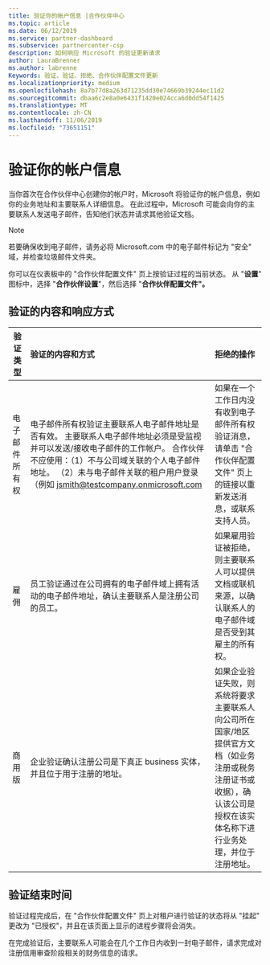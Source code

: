 ```yaml
---
title: 验证你的帐户信息 |合作伙伴中心
ms.topic: article
ms.date: 06/12/2019
ms.service: partner-dashboard
ms.subservice: partnercenter-csp
description: 如何响应 Microsoft 的验证更新请求
author: LauraBrenner
ms.author: labrenne
Keywords: 验证、验证、拒绝、合作伙伴配置文件更新
ms.localizationpriority: medium
ms.openlocfilehash: 8a7b77d8a263d71235dd30e74669b39244ec11d2
ms.sourcegitcommit: dbaa6c2e8a0e6431f1420e024cca6d0dd54f1425
ms.translationtype: MT
ms.contentlocale: zh-CN
ms.lasthandoff: 11/06/2019
ms.locfileid: "73651151"
---
```

# <a name="verify-your-account-information"></a>验证你的帐户信息

当你首次在合作伙伴中心创建你的帐户时，Microsoft 将验证你的帐户信息，例如你的业务地址和主要联系人详细信息。 在此过程中，Microsoft 可能会向你的主要联系人发送电子邮件，告知他们状态并请求其他验证文档。 

>[!Note]
>若要确保收到电子邮件，请务必将 Microsoft.com 中的电子邮件标记为 "安全" 域，并检查垃圾邮件文件夹。

你可以在仪表板中的 "合作伙伴配置文件" 页上按验证过程的当前状态。 从 "**设置**" 图标中，选择 "**合作伙伴设置**"，然后选择 "**合作伙伴配置文件"。**

## <a name="what-is-verified-and-how-to-respond"></a>验证的内容和响应方式

|**验证类型**   |**验证的内容和方式**   |**拒绝的操作**   |
|----------------------------|:-----------------------------------|:--------------------------------------|
|电子邮件所有权   |电子邮件所有权验证主要联系人电子邮件地址是否有效。  主要联系人电子邮件地址必须是受监视并可以发送/接收电子邮件的工作帐户。  合作伙伴不应使用：（1）不与公司域关联的个人电子邮件地址。 （2）未与电子邮件关联的租户用户登录（例如 jsmith@testcompany.onmicrosoft.com   |如果在一个工作日内没有收到电子邮件所有权验证消息，请单击 "合作伙伴配置文件" 页上的链接以重新发送消息，或联系支持人员。|
|雇佣 |员工验证通过在公司拥有的电子邮件域上拥有活动的电子邮件地址，确认主要联系人是注册公司的员工。|如果雇用验证被拒绝，则主要联系人可以提供文档或联机来源，以确认联系人的电子邮件域是否受到其雇主的所有权。|
|商用版   |企业验证确认注册公司是下真正 business 实体，并且位于用于注册的地址。|如果企业验证失败，则系统将要求主要联系人向公司所在国家/地区提供官方文档（如业务注册或税务注册证书或收据），确认该公司是授权在该实体名称下进行业务处理，并位于注册地址。|

## <a name="when-verification-concludes"></a>验证结束时间

验证过程完成后，在 "合作伙伴配置文件" 页上对租户进行验证的状态将从 "挂起" 更改为 "已授权"，并且在该页面上显示的进程步骤将会消失。

在完成验证后，主要联系人可能会在几个工作日内收到一封电子邮件，请求完成对注册信用审查阶段相关的财务信息的请求。